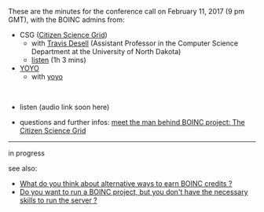 These are the minutes for the conference call on February 11, 2017 (9 pm GMT),
with the BOINC admins from:
* CSG ([Citizen Science Grid](http://csgrid.org/csg/))
  * with [Travis Desell](http://people.cs.und.edu/~tdesell/) (Assistant Professor in the Computer Science Department at the University of North Dakota)
  * [listen](https://soundcloud.com/gridcoin-community-hangouts/gridcoin-interview-002-citizen-science-grid) (1h 3 mins)
* [YOYO](http://www.rechenkraft.net/yoyo/)
  * with [yoyo](http://www.rechenkraft.net/yoyo//show_user.php?userid=1)

<br>

* listen (audio link soon here)

* questions and further infos: [meet the man behind BOINC project: The Citizen Science Grid](https://steemit.com/gridcoin/@erkan/meet-the-man-behind-boinc-project-the-citizen-science-grid)

***

in progress

see also:
* [What do you think about alternative ways to earn BOINC credits ?](https://steemit.com/gridcoin/@erkan/what-do-you-think-about-alternative-ways-to-earn-boinc-credits)
* [Do you want to run a BOINC project, but you don't have the necessary skills to run the server ?](https://steemit.com/gridcoin/@erkan/do-you-want-to-run-a-boinc-project-but-you-don-t-have-the-necessary-skills-to-run-the-server)
